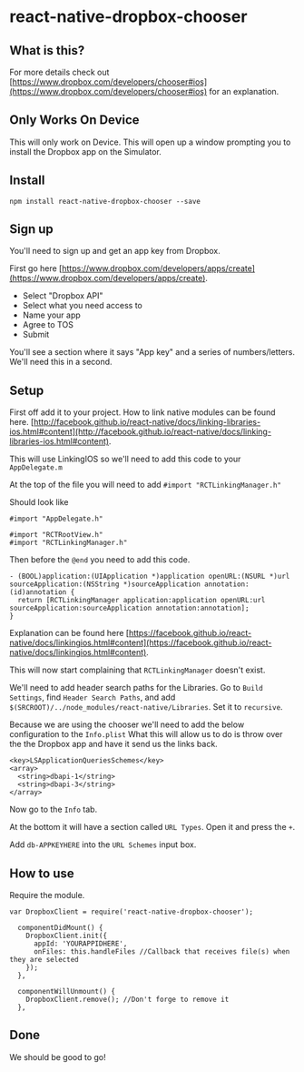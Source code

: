 # react-native-dropbox-chooser

## What is this?

For more details check out [https://www.dropbox.com/developers/chooser#ios](https://www.dropbox.com/developers/chooser#ios) for an explanation.

## Only Works On Device

This will only work on Device. This will open up a window prompting you to install the Dropbox app on the Simulator.

## Install

`npm install react-native-dropbox-chooser --save`

## Sign up 

You'll need to sign up and get an app key from Dropbox.

First go here [https://www.dropbox.com/developers/apps/create](https://www.dropbox.com/developers/apps/create).

* Select "Dropbox API"
* Select what you need access to
* Name your app
* Agree to TOS
* Submit

You'll see a section where it says "App key" and a series of numbers/letters. We'll need this in a second.


## Setup

First off add it to your project. How to link native modules can be found here. [http://facebook.github.io/react-native/docs/linking-libraries-ios.html#content](http://facebook.github.io/react-native/docs/linking-libraries-ios.html#content). 

This will use LinkingIOS so we'll need to add this code to your `AppDelegate.m`

At the top of the file you will need to add `#import "RCTLinkingManager.h"`

Should look like 

```
#import "AppDelegate.h"

#import "RCTRootView.h"
#import "RCTLinkingManager.h"
```

Then before the `@end` you need to add this code.

```
- (BOOL)application:(UIApplication *)application openURL:(NSURL *)url sourceApplication:(NSString *)sourceApplication annotation:(id)annotation {
  return [RCTLinkingManager application:application openURL:url sourceApplication:sourceApplication annotation:annotation];
}
```
Explanation can be found here [https://facebook.github.io/react-native/docs/linkingios.html#content](https://facebook.github.io/react-native/docs/linkingios.html#content).

This will now start complaining that `RCTLinkingManager` doesn't exist.

We'll need to add header search paths for the Libraries.
Go to `Build Settings`, find `Header Search Paths`, and add `$(SRCROOT)/../node_modules/react-native/Libraries`. Set it to `recursive`.

Because we are using the chooser we'll need to add the below configuration to the `Info.plist`
What this will allow us to do is throw over the the Dropbox app and have it send us the links back.

```
<key>LSApplicationQueriesSchemes</key>
<array>
  <string>dbapi-1</string>
  <string>dbapi-3</string>
</array>
```

Now go to the `Info` tab.

At the bottom it will have a section called `URL Types`.
Open it and press the `+`.

Add `db-APPKEYHERE` into the `URL Schemes` input box.

## How to use

Require the module.

```
var DropboxClient = require('react-native-dropbox-chooser');
```

```
  componentDidMount() {
    DropboxClient.init({
      appId: 'YOURAPPIDHERE',
      onFiles: this.handleFiles //Callback that receives file(s) when they are selected
    });
  },

  componentWillUnmount() {
    DropboxClient.remove(); //Don't forge to remove it
  },
 ```

## Done

We should be good to go!